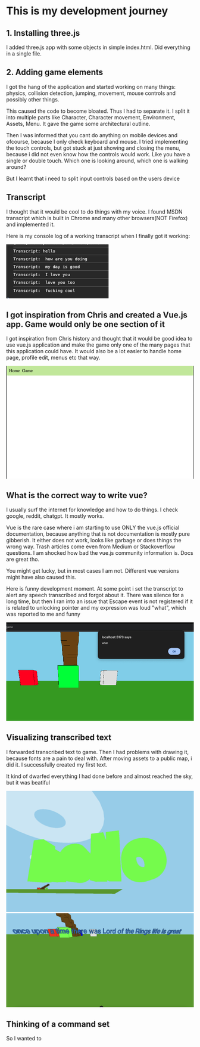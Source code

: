 # This is my development journey

## 1. Installing three.js

I added three.js app with some objects in simple index.html. Did everything in a single file.

## 2. Adding game elements

I got the hang of the application and started working on many things: physics, collision detection, jumping, movement,
mouse controls and possibly other things. 

This caused the code to become bloated. Thus I had to separate it. I split it into multiple parts like
Character, Character movement, Environment, Assets, Menu. It gave the game some architectural outline.

Then I was informed that you cant do anything on mobile devices and ofcourse, because I only check keyboard and mouse.
I tried implementing the touch controls, but got stuck at just showing and closing the menu, because i 
did not even know how the controls would work. Like you have a single or double touch. Which one is looking around,
which one is walking around? 

But I learnt that i need to split input controls based on the users device

## Transcript

I thought that it would be cool to do things with my voice. 
I found MSDN transcript which is built in Chrome and many other browsers(NOT Firefox) and implemented it.

Here is my console log of a working transcript when I finally got it working:

![Image with transcript console logs](01_transcript.png)

## I got inspiration from Chris and created a Vue.js app. Game would only be one section of it

I got inspiration from Chris history and thought that it would be good idea to use vue.js application 
and make the game only one of the many pages that this application could have.
It would also be a lot easier to handle home page, profile edit, menus etc that way.

![Image with initial website](02_initial_website.png)

## What is the correct way to write vue?

I usually surf the internet for knowledge and how to do things. I check google, reddit, chatgpt. It mostly works.

Vue is the rare case where i am starting to use ONLY the vue.js official documentation, because anything
that is not documentation is mostly pure gibberish. It either does not work, looks like garbage or does things 
the wrong way. Trash articles come even from Medium or Stackoverflow questions. I am shocked how bad the vue.js
community information is. Docs are great tho.  

You might get lucky, but in most cases I am not. Different vue versions might have also caused this. 

Here is funny development moment. At some point i set the transcript to alert any speech transcribed and forgot about it.
There was silence for a long time, but then I ran into an issue that Escape event is not registered if it is related to
unlocking pointer and my expression was loud "what", which was reported to me and funny

![Image with funny development moment](03_funny_development_moment.png)

## Visualizing transcribed text

I forwarded transcribed text to game. Then I had problems with drawing it, because fonts are a pain to deal with. 
After moving assets to a public map, i did it. I successfully created my first text.

It kind of dwarfed everything I had done before and almost reached the sky, but it was beatiful

![Image with first visualized text](04_first_visualized_text.png)
![Image with readable text](05_readable_text.png)

## Thinking of a command set

So I wanted to 
